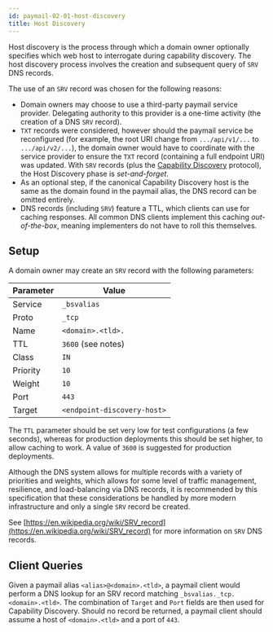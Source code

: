 ```yaml
---
id: paymail-02-01-host-discovery
title: Host Discovery
---
```


Host discovery is the process through which a domain owner optionally specifies which web host to interrogate during capability discovery. The host discovery process involves the creation and subsequent query of `SRV` DNS records.

The use of an `SRV` record was chosen for the following reasons:

* Domain owners may choose to use a third-party paymail service provider. Delegating authority to this provider is a one-time activity (the creation of a DNS `SRV` record).
* `TXT` records were considered, however should the paymail service be reconfigured (for example, the root URI change from `.../api/v1/...` to `.../api/v2/...`), the domain owner would have to coordinate with the service provider to ensure the `TXT` record (containing a full endpoint URI) was updated. With `SRV` records (plus the [Capability Discovery](paymail-02-02-capability-discovery.md) protocol), the Host Discovery phase is _set-and-forget_.
* As an optional step, if the canonical Capability Discovery host is the same as the domain found in the paymail alias, the DNS record can be omitted entirely.
* DNS records (including `SRV`) feature a TTL, which clients can use for caching responses. All common DNS clients implement this caching _out-of-the-box_, meaning implementers do not have to roll this themselves.

## Setup

A domain owner may create an `SRV` record with the following parameters:

| Parameter | Value                       |
|-----------|-----------------------------|
| Service   | `_bsvalias`                 |
| Proto     | `_tcp`                      |
| Name      | `<domain>.<tld>.`           |
| TTL       | `3600` (see notes)          |
| Class     | `IN`                        |
| Priority  | `10`                        |
| Weight    | `10`                        |
| Port      | `443`                       |
| Target    | `<endpoint-discovery-host>` |

The `TTL` parameter should be set very low for test configurations (a few seconds), whereas for production deployments this should be set higher, to allow caching to work. A value of `3600` is suggested for production deployments.

Although the DNS system allows for multiple records with a variety of priorities and weights, which allows for some level of traffic management, resilience, and load-balancing via DNS records, it is recommended by this specification that these considerations be handled by more modern infrastructure and only a single `SRV` record be created.

See [https://en.wikipedia.org/wiki/SRV_record](https://en.wikipedia.org/wiki/SRV_record) for more information on `SRV` DNS records.

## Client Queries

Given a paymail alias `<alias>@<domain>.<tld>`, a paymail client would perform a DNS lookup for an SRV record matching `_bsvalias._tcp.<domain>.<tld>`. The combination of `Target` and `Port` fields are then used for Capability Discovery. Should no record be returned, a paymail client should assume a host of `<domain>.<tld>` and a port of `443`.
